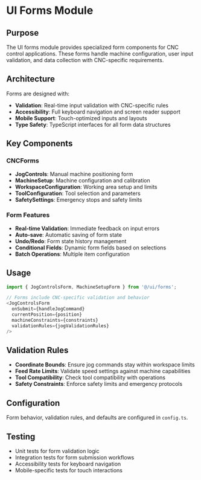 # UI Forms Module

## Purpose
The UI forms module provides specialized form components for CNC control applications. These forms handle machine configuration, user input validation, and data collection with CNC-specific requirements.

## Architecture
Forms are designed with:
- **Validation**: Real-time input validation with CNC-specific rules
- **Accessibility**: Full keyboard navigation and screen reader support
- **Mobile Support**: Touch-optimized inputs and layouts
- **Type Safety**: TypeScript interfaces for all form data structures

## Key Components

### CNCForms
- **JogControls**: Manual machine positioning form
- **MachineSetup**: Machine configuration and calibration
- **WorkspaceConfiguration**: Working area setup and limits
- **ToolConfiguration**: Tool selection and parameters
- **SafetySettings**: Emergency stops and safety limits

### Form Features
- **Real-time Validation**: Immediate feedback on input errors
- **Auto-save**: Automatic saving of form state
- **Undo/Redo**: Form state history management
- **Conditional Fields**: Dynamic form fields based on selections
- **Batch Operations**: Multiple item configuration

## Usage
```typescript
import { JogControlsForm, MachineSetupForm } from '@/ui/forms';

// Forms include CNC-specific validation and behavior
<JogControlsForm 
  onSubmit={handleJogCommand}
  currentPosition={position}
  machineConstraints={constraints}
  validationRules={jogValidationRules}
/>
```

## Validation Rules
- **Coordinate Bounds**: Ensure jog commands stay within workspace limits
- **Feed Rate Limits**: Validate speed settings against machine capabilities
- **Tool Compatibility**: Check tool compatibility with operations
- **Safety Constraints**: Enforce safety limits and emergency protocols

## Configuration
Form behavior, validation rules, and defaults are configured in `config.ts`.

## Testing
- Unit tests for form validation logic
- Integration tests for form submission workflows
- Accessibility tests for keyboard navigation
- Mobile-specific tests for touch interactions